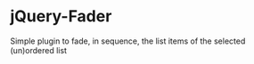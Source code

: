 jQuery-Fader
============

Simple plugin to fade, in sequence, the list items of the selected (un)ordered list
